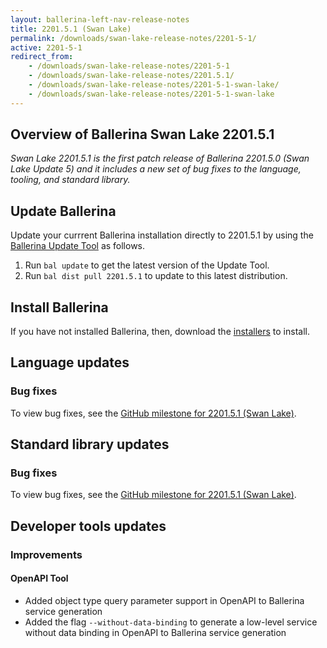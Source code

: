 ```yaml
---
layout: ballerina-left-nav-release-notes
title: 2201.5.1 (Swan Lake) 
permalink: /downloads/swan-lake-release-notes/2201-5-1/
active: 2201-5-1
redirect_from: 
    - /downloads/swan-lake-release-notes/2201-5-1
    - /downloads/swan-lake-release-notes/2201.5.1/
    - /downloads/swan-lake-release-notes/2201-5-1-swan-lake/
    - /downloads/swan-lake-release-notes/2201-5-1-swan-lake
---
```


## Overview of Ballerina Swan Lake 2201.5.1

<em>Swan Lake 2201.5.1 is the first patch release of Ballerina 2201.5.0 (Swan Lake Update 5) and it includes a new set of bug fixes to the language, tooling, and standard library.</em>

## Update Ballerina

Update your currrent Ballerina installation directly to 2201.5.1 by using the [Ballerina Update Tool](/learn/cli-documentation/update-tool/) as follows.

1. Run `bal update` to get the latest version of the Update Tool.
2. Run `bal dist pull 2201.5.1` to update to this latest distribution.

## Install Ballerina

If you have not installed Ballerina, then, download the [installers](/downloads/#swanlake) to install.

## Language updates

### Bug fixes

To view bug fixes, see the [GitHub milestone for 2201.5.1 (Swan Lake)](https://github.com/ballerina-platform/ballerina-lang/issues?q=is%3Aissue+milestone%3A2201.5.1+label%3AType%2FBug+is%3Aclosed).

## Standard library updates

### Bug fixes

To view bug fixes, see the [GitHub milestone for 2201.5.1 (Swan Lake)](https://github.com/ballerina-platform/ballerina-standard-library/issues?q=is%3Aissue+milestone%3A2201.5.1+label%3AType%2FBug+is%3Aclosed+).

## Developer tools updates

### Improvements

#### OpenAPI Tool
- Added object type query parameter support in OpenAPI to Ballerina service generation
- Added the flag `--without-data-binding` to generate a low-level service without data binding in OpenAPI to Ballerina service generation
